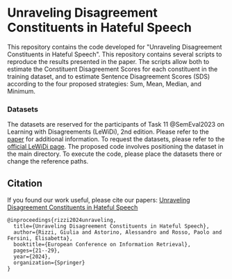 # Unraveling Disagreement Constituents in Hateful Speech

This repository contains the code developed for "Unraveling Disagreement Constituents in Hateful Speech". 
This repository contains several scripts to reproduce the results presented in the paper. 
The scripts allow both to estimate the Constituent Disagreement Scores for each constituent in the training dataset, and to estimate Sentence Disagreement Scores (SDS) according to the four proposed strategies: Sum, Mean, Median, and Minimum. 

### Datasets
The datasets are reserved for the participants of Task 11 @SemEval2023 on Learning with Disagreements (LeWiDi), 2nd edition. Please refer to the [paper](https://aclanthology.org/2023.semeval-1.314/) for additional information.
To request the datasets, please refer to the [official LeWiDi page](https://le-wi-di.github.io/).
The proposed code involves positioning the dataset in the main directory. To execute the code, please place the datasets there or change the reference paths.

## Citation
If you found our work useful, please cite our papers:
[Unraveling Disagreement Constituents in Hateful Speech](https://link.springer.com/chapter/10.1007/978-3-031-56066-8_3)

```
@inproceedings{rizzi2024unraveling,
  title={Unraveling Disagreement Constituents in Hateful Speech},
  author={Rizzi, Giulia and Astorino, Alessandro and Rosso, Paolo and Fersini, Elisabetta},
  booktitle={European Conference on Information Retrieval},
  pages={21--29},
  year={2024},
  organization={Springer}
}
```
